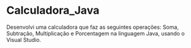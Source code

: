 # Calculadora_Java

Desenvolvi uma calculadora que faz as seguintes operações: Soma, Subtração, Multiplicação e Porcentagem na linguagem Java, usando o Visual Studio.